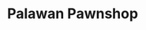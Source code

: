 ---
title: "Palawan Pawnshop"
url: /valenzuela/palawan-pawnshop-kabesang-porong-street/
shop: Leiher
---
